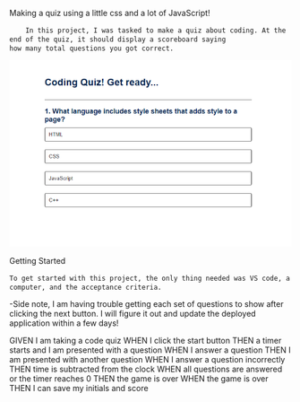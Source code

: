 Making a quiz using a little css and a lot of JavaScript!
   
        In this project, I was tasked to make a quiz about coding. At the end of the quiz, it should display a scoreboard saying
    how many total questions you got correct. 

![Alt text](<Screenshot 2023-10-16 234530.png>)

Getting Started

    To get started with this project, the only thing needed was VS code, a computer, and the acceptance criteria. 

-Side note, I am having trouble getting each set of questions to show after clicking the next button. I will figure it out
and update the deployed application within a few days!

GIVEN I am taking a code quiz
WHEN I click the start button
THEN a timer starts and I am presented with a question
WHEN I answer a question
THEN I am presented with another question
WHEN I answer a question incorrectly
THEN time is subtracted from the clock
WHEN all questions are answered or the timer reaches 0
THEN the game is over
WHEN the game is over
THEN I can save my initials and score

